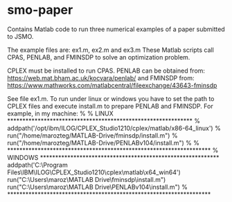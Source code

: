 # smo-paper
Contains Matlab code to run three numerical examples of a paper submitted to JSMO.

The example files are: ex1.m, ex2.m and ex3.m
These Matlab scripts call CPAS, PENLAB, and FMINSDP to solve an optimization problem.

CPLEX must be installed to run CPAS.
PENLAB can be obtained from: https://web.mat.bham.ac.uk/kocvara/penlab/
and FMINSDP from: https://www.mathworks.com/matlabcentral/fileexchange/43643-fminsdp

See file ex1.m. To run under linux or windows you have to set the path to CPLEX files and execute install.m to prepare PENLAB and FMINSDP.
For example, in my machine:
% % LINUX *************************************************************
%     addpath('/opt/ibm/ILOG/CPLEX_Studio1210/cplex/matlab/x86-64_linux')
%     run("/home/marozteg/MATLAB-Drive/fminsdp/install.m")
%     run("/home/marozteg/MATLAB-Drive/PENLABv104/install.m")
% % *******************************************************************
% WINDOWS ***********************************************************
    addpath('C:\Program Files\IBM\ILOG\CPLEX_Studio1210\cplex\matlab\x64_win64')
    run("C:\Users\maroz\MATLAB Drive\fminsdp\install.m")
    run("C:\Users\maroz\MATLAB Drive\PENLABv104\install.m")
% *******************************************************************
